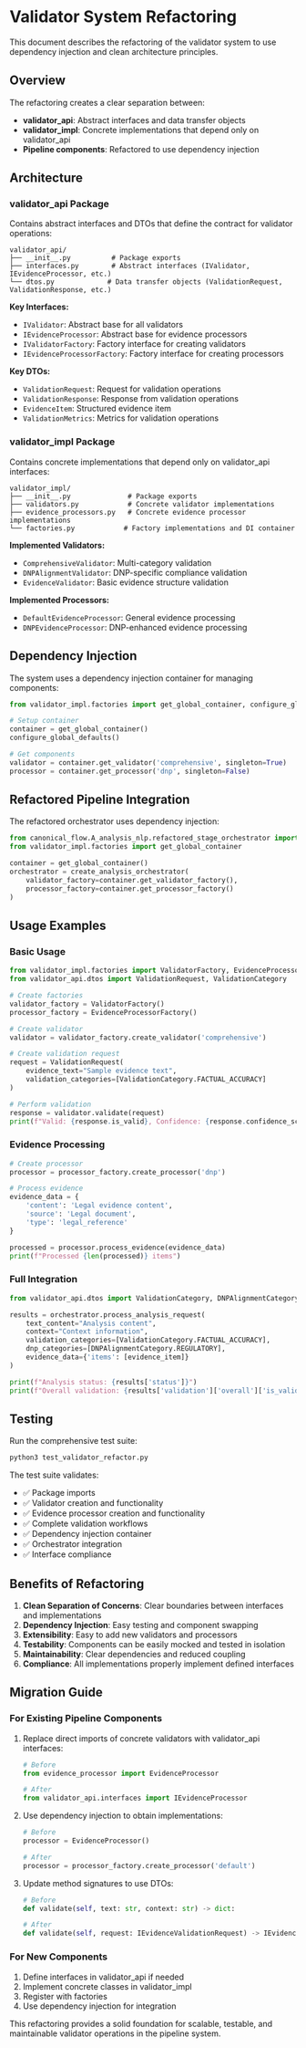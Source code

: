 # Validator System Refactoring

This document describes the refactoring of the validator system to use dependency injection and clean architecture principles.

## Overview

The refactoring creates a clear separation between:
- **validator_api**: Abstract interfaces and data transfer objects
- **validator_impl**: Concrete implementations that depend only on validator_api
- **Pipeline components**: Refactored to use dependency injection

## Architecture

### validator_api Package

Contains abstract interfaces and DTOs that define the contract for validator operations:

```
validator_api/
├── __init__.py          # Package exports
├── interfaces.py        # Abstract interfaces (IValidator, IEvidenceProcessor, etc.)
└── dtos.py             # Data transfer objects (ValidationRequest, ValidationResponse, etc.)
```

**Key Interfaces:**
- `IValidator`: Abstract base for all validators
- `IEvidenceProcessor`: Abstract base for evidence processors
- `IValidatorFactory`: Factory interface for creating validators
- `IEvidenceProcessorFactory`: Factory interface for creating processors

**Key DTOs:**
- `ValidationRequest`: Request for validation operations
- `ValidationResponse`: Response from validation operations
- `EvidenceItem`: Structured evidence item
- `ValidationMetrics`: Metrics for validation operations

### validator_impl Package

Contains concrete implementations that depend only on validator_api interfaces:

```
validator_impl/
├── __init__.py              # Package exports
├── validators.py            # Concrete validator implementations
├── evidence_processors.py   # Concrete evidence processor implementations
└── factories.py            # Factory implementations and DI container
```

**Implemented Validators:**
- `ComprehensiveValidator`: Multi-category validation
- `DNPAlignmentValidator`: DNP-specific compliance validation
- `EvidenceValidator`: Basic evidence structure validation

**Implemented Processors:**
- `DefaultEvidenceProcessor`: General evidence processing
- `DNPEvidenceProcessor`: DNP-enhanced evidence processing

## Dependency Injection

The system uses a dependency injection container for managing components:

```python
from validator_impl.factories import get_global_container, configure_global_defaults

# Setup container
container = get_global_container()
configure_global_defaults()

# Get components
validator = container.get_validator('comprehensive', singleton=True)
processor = container.get_processor('dnp', singleton=False)
```

## Refactored Pipeline Integration

The refactored orchestrator uses dependency injection:

```python
from canonical_flow.A_analysis_nlp.refactored_stage_orchestrator import create_analysis_orchestrator
from validator_impl.factories import get_global_container

container = get_global_container()
orchestrator = create_analysis_orchestrator(
    validator_factory=container.get_validator_factory(),
    processor_factory=container.get_processor_factory()
)
```

## Usage Examples

### Basic Usage

```python
from validator_impl.factories import ValidatorFactory, EvidenceProcessorFactory
from validator_api.dtos import ValidationRequest, ValidationCategory

# Create factories
validator_factory = ValidatorFactory()
processor_factory = EvidenceProcessorFactory()

# Create validator
validator = validator_factory.create_validator('comprehensive')

# Create validation request
request = ValidationRequest(
    evidence_text="Sample evidence text",
    validation_categories=[ValidationCategory.FACTUAL_ACCURACY]
)

# Perform validation
response = validator.validate(request)
print(f"Valid: {response.is_valid}, Confidence: {response.confidence_score}")
```

### Evidence Processing

```python
# Create processor
processor = processor_factory.create_processor('dnp')

# Process evidence
evidence_data = {
    'content': 'Legal evidence content',
    'source': 'Legal document',
    'type': 'legal_reference'
}

processed = processor.process_evidence(evidence_data)
print(f"Processed {len(processed)} items")
```

### Full Integration

```python
from validator_api.dtos import ValidationCategory, DNPAlignmentCategory

results = orchestrator.process_analysis_request(
    text_content="Analysis content",
    context="Context information",
    validation_categories=[ValidationCategory.FACTUAL_ACCURACY],
    dnp_categories=[DNPAlignmentCategory.REGULATORY],
    evidence_data={'items': [evidence_item]}
)

print(f"Analysis status: {results['status']}")
print(f"Overall validation: {results['validation']['overall']['is_valid']}")
```

## Testing

Run the comprehensive test suite:

```bash
python3 test_validator_refactor.py
```

The test suite validates:
- ✅ Package imports
- ✅ Validator creation and functionality
- ✅ Evidence processor creation and functionality
- ✅ Complete validation workflows
- ✅ Dependency injection container
- ✅ Orchestrator integration
- ✅ Interface compliance

## Benefits of Refactoring

1. **Clean Separation of Concerns**: Clear boundaries between interfaces and implementations
2. **Dependency Injection**: Easy testing and component swapping
3. **Extensibility**: Easy to add new validators and processors
4. **Testability**: Components can be easily mocked and tested in isolation
5. **Maintainability**: Clear dependencies and reduced coupling
6. **Compliance**: All implementations properly implement defined interfaces

## Migration Guide

### For Existing Pipeline Components

1. Replace direct imports of concrete validators with validator_api interfaces:
   ```python
   # Before
   from evidence_processor import EvidenceProcessor
   
   # After
   from validator_api.interfaces import IEvidenceProcessor
   ```

2. Use dependency injection to obtain implementations:
   ```python
   # Before
   processor = EvidenceProcessor()
   
   # After
   processor = processor_factory.create_processor('default')
   ```

3. Update method signatures to use DTOs:
   ```python
   # Before
   def validate(self, text: str, context: str) -> dict:
   
   # After
   def validate(self, request: IEvidenceValidationRequest) -> IEvidenceValidationResponse:
   ```

### For New Components

1. Define interfaces in validator_api if needed
2. Implement concrete classes in validator_impl
3. Register with factories
4. Use dependency injection for integration

This refactoring provides a solid foundation for scalable, testable, and maintainable validator operations in the pipeline system.